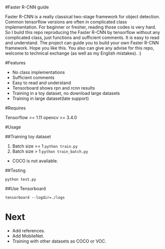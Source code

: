 #Faster R-CNN guide

Faster R-CNN is a really classical two-stage framework for object detection. Common tensorflow versions are often 
in complicated class implementation. For beginner or fresher, reading those codes is very hard. So I build this repo
reproducing the Faster R-CNN by tensorflow without any complicated class, just functions and sufficient comments. 
It is easy to read and understand. The project can guide you to build your own Faster R-CNN framework.
Hope you like this. You also can give any advise for this repo, welcome to technical exchange (as well as my English
mistakes). :)

#Features

* No class implementations
* Sufficient comments
* Easy to read and understand
* Tensorboard shows rpn and rcnn results
* Training in a toy dataset, no download large datasets
* Training in large dataset(late support)

#Requires

Tensorflow >= 1.11
opencv >= 3.4.0

#Usage

##Training toy dataset

1. Batch size == 1
`
python train.py
`
2. Batch size > 1
`
python train_batch.py
`
* COCO is not available.

##Testing

`
python test.py
`

##Use Tensorboard

`
tensorboard --logdir=./logs
`

# Next

* Add references.
* Add MobileNet.
* Training with other datasets as COCO or VOC.
